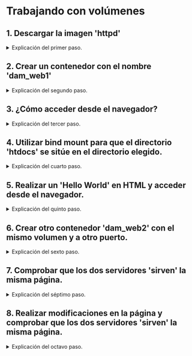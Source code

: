 # Trabajando con volúmenes

## 1. Descargar la imagen 'httpd'

<details>
<summary>Explicación del primer paso.</summary>

Utilizamos el comando `docker pull httpd:2.4` y comprobamos que se haya descargado correctamente con `docker images`.

```bash
docker pull httpd:2.4

docker images
```
</details>

## 2. Crear un contenedor con el nombre 'dam_web1'

<details>
<summary>Explicación del segundo paso.</summary>

Con `docker run --name dam_web1 -d httpd:2.4` creamos el contenedor.

```bash

docker run --name dam_web1 -d httpd:2.4
```

</details>

## 3. ¿Cómo acceder desde el navegador?

<details>
<summary>Explicación del tercer paso.</summary>

Para acceder al contenedor desde el navegador de tu equipo, se necesita mapear el puerto del contenedor al puerto de nuestra máquina local, lo cual se llevó a cabo en el anterior paso en la creación del contenedor.

</details>

## 4. Utilizar bind mount para que el directorio 'htdocs' se sitúe en el directorio elegido.

<details>
<summary>Explicación del cuarto paso.</summary>

Tras borrar el anterior contenedor para poder crearlo de nuevo con el mismo nombre, usamos el comando `docker run --name dam_web1 -d -p 80:80 -v "$PWD"/htdocs:/usr/local/apache2/htdocs/ httpd:2.4`.

```bash

docker run --name dam_web1 -d -p 80:80 -v "$PWD"/htdocs:/usr/local/apache2/htdocs/ httpd:2.4
```

</details>


## 5. Realizar un 'Hello World' en HTML y acceder desde el navegador.
<details>
<summary>Explicación del quinto paso.</summary>

Creamos un archivo HTML llamado **index.html** en el directorio **htdocs** que hemos montado en el paso 4. Luego, accedemos a la página desde tu navegador utilizando la siguiente URL:

[http://localhost:80](http://localhost:80)

```html
<html>
    <body>
        <h1>
            Hello World!
        </h1>
    </body>
</html>
```
</details>

## 6. Crear otro contenedor 'dam_web2' con el mismo volumen y a otro puerto.

<details>
<summary>Explicación del sexto paso.</summary>

Utilizamos el siguiente comando para llevar a cabo este paso: `docker run --name dam_web2 -d -p 9080:80 -v "$PWD"/htdocs:/usr/local/apache2/htdocs/ httpd:2.4`

```bash

docker run --name dam_web2 -d -p 9080:80 -v "$PWD"/htdocs:/usr/local/apache2/htdocs/ httpd:2.4
```
</details>

## 7. Comprobar que los dos servidores 'sirven' la misma página.

<details>
<summary>Explicación del séptimo paso.</summary>
Para esto simplemente debemos abrir el navegador y acceder a las siguientes URLs:

[http://localhost:80](http://localhost:80)
[http://localhost:9080](http://localhost:9080)
</details>

## 8. Realizar modificaciones en la página y comprobar que los dos servidores 'sirven' la misma página.

<details>
<summary>Explicación del octavo paso.</summary>

Abrimos el archivo **index.html** en el directorio **htdocs** y realizamos modificaciones en el contenido. 
Al actualizar cualquiera de las dos URLs anteriores en el navegador, vemos las modificaciones reflejadas en ambas páginas. Esto demuestra que ambos servidores están sirviendo la misma página y se mantienen sincronizados gracias al `bind mount`.

```html
<html>
    <body>
        <h1>
            Hello World! How are you getting on?
        </h1>
    </body>
</html>
```
</details>